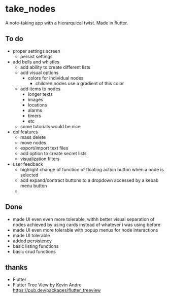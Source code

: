 # take_nodes

A note-taking app with a hierarquical twist. Made in flutter.

## To do
* proper settings screen
    * persist settings
* add bells and whistles
    * add ability to create different lists
    * add visual options
        * colors for individual nodes
            * children nodes use a gradient of this color
    * add items to nodes
        * longer texts
        * images
        * locations
        * alarms
        * timers
        * etc
    * some tutorials would be nice
* qol features
    * mass delete
    * move nodes
    * export/import text files
    * add option to create secret lists
    * visualization filters
* user feedback
    * highlight change of function of floating action button when a node is selected
    * add expand/contract buttons to a dropdown accessed by a kebab menu button
    * 

## Done

* made UI even even more tolerable, withh better visual separation of nodes achieved by using cards instead of whatever i was using before
* made UI even more tolerable with popup menus for node interactions
* made UI tolerable
* added persistency
* basic listing functions
* basic crud functions

## thanks
* Flutter
* Flutter Tree View by Kevin Andre https://pub.dev/packages/flutter_treeview
